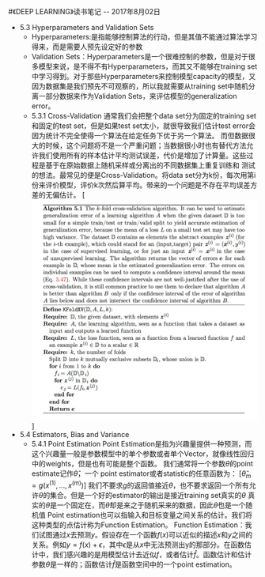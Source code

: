#《DEEP LEARNING》读书笔记 -- 2017年8月02日
* 5.3 Hyperparameters and Validation Sets
    * Hyperparameters:是指能够控制算法的行动，但是其值不能通过算法学习得来，而是需要人预先设定好的参数
    * Validation Sets：Hyperparameters是一个很难控制的参数，但是对于很多模型来说，是不得不有Hyperparameters，而其又不能够在training set中学习得到。对于那些Hyperparameters来控制模型capacity的模型，又因为数据集是我们预先不可观察的，所以我就需要从training set中随机分离一部分数据来作为Validation Sets，来评估模型的generalization error。
    * 5.3.1 Cross-Validation
        通常我们会把整个data set分为固定的training set和固定的test set，但是如果test set太小，就很导致我们估计test error会因为统计不完全使得一个算法在给定任务下优于另一个算法。
        而但数据很大的时候，这个问题将不是一个严重问题；当数据很小时也有替代方法允许我们使用所有的样本估计平均测试误差，代价是增加了计算量。这些过程是基于在原始数据上随机采样或分离出的不同数据集上重复训练和 测试的想法。最常见的便是Cross-Validation。将data set分为k份，每次用第i份来评价模型，评价k次然后算平均。带来的一个问题是不存在平均误差方差的无偏估计。
    [![](./_image/2017-08-02-20-31-23.jpg)]
* 5.4 Estimators, Bias and Variance
    * 5.4.1 Point Estimation
        Point Estimation是指为兴趣量提供一种预测，而这个兴趣量一般是参数模型中的单个参数或者单个Vector，就像线性回归中的weights，但是也有可能是整个函数。
        我们通常将一个参数$\theta$的point estimate记作$\hat{\theta}$，一个 point estimator或者statistic的任意函数为：
        [$\hat{\theta}_{m}=g(x^{(1)},\dots,x^{(m)})$]
        我们不要求$g$的返回值接近$\theta$，也不要求返回一个所有允许$\theta$的集合。但是一个好的estimator的输出是接近training set真实的$\theta$
        真实的$\theta$是一个固定在，而$\hat{\theta}$却是来之于随机采来的数据，因此$\hat{\theta}$也是一个随机值
        Point estimation也可以指输入和目标变量之间关系的估计。我们将这种类型的点估计称为Function Estimation。
        Function Estimation：我们试图通过$x$去预测$y$。假设存在一个函数$f(x)$可以近似的描述$x$和$y$之间的关系。例如$y=f(x)+\epsilon$，其中$\epsilon$是从$x$中无法预测出y的那部分。在函数估计中，我们感兴趣的是用模型估计去近似$f$，或者估计$\hat{f}$。函数估计和估计参数$\theta$是一样的；函数估计$\hat{f}$是函数空间中的一个point estimation。